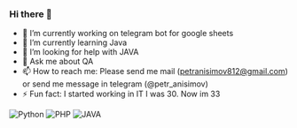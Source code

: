 ### Hi there 👋



- 🔭 I’m currently working on telegram bot for google sheets
- 🌱 I’m currently learning Java
- 🤔 I’m looking for help with JAVA
- 💬 Ask me about QA
- 📫 How to reach me: Please send me mail (petranisimov812@gmail.com) or send me message in telegram (@petr_anisimov)
- ⚡ Fun fact: I started working in IT I was 30. Now im 33


![Python](https://img.shields.io/badge/-Python-00519C?style=flat-square&logo=Python)
![PHP](https://img.shields.io/badge/-PHP-00519C?style=flat-square&logo=PHP)
![JAVA](https://img.shields.io/badge/-Java-00599C?style=flat-square&logo=Java)

